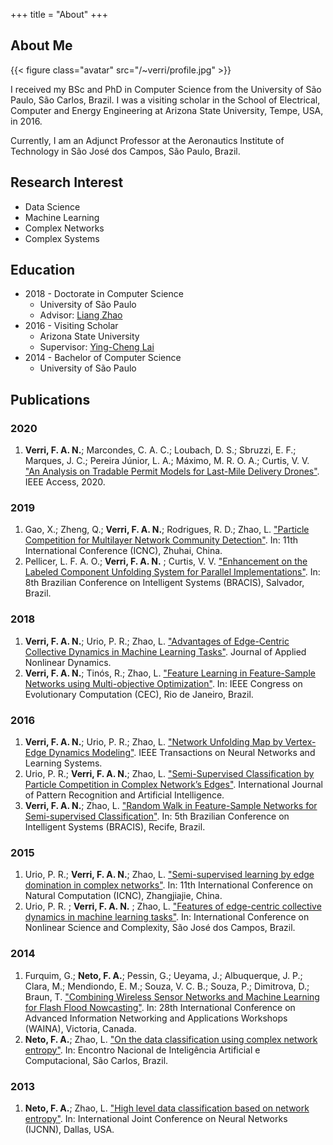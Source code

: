 +++
title = "About"
+++

## About Me

{{< figure class="avatar" src="/~verri/profile.jpg" >}}

I received my BSc and PhD in Computer Science from the University of São Paulo,
São Carlos, Brazil. I was a visiting scholar in the School of Electrical,
Computer and Energy Engineering at Arizona State University, Tempe, USA, in
2016.

Currently, I am an Adjunct Professor at the Aeronautics Institute of
Technology in São José dos Campos, São Paulo, Brazil.

## Research Interest

- Data Science
- Machine Learning
- Complex Networks
- Complex Systems

## Education

- 2018 - Doctorate in Computer Science
  - University of São Paulo
  - Advisor: [Liang Zhao](http://dcm.ffclrp.usp.br/~zhao/)
- 2016 - Visiting Scholar
  - Arizona State University
  - Supervisor: [Ying-Cheng Lai](http://chaos1.la.asu.edu/~yclai/)
- 2014 - Bachelor of Computer Science
  - University of São Paulo

## Publications

### 2020

1. **Verri, F. A. N.**; Marcondes, C. A. C.; Loubach, D. S.; Sbruzzi, E. F.; Marques, J. C.; Pereira Júnior, L. A.; Máximo, M. R. O. A.; Curtis, V. V. ["An Analysis on Tradable Permit Models for Last-Mile Delivery Drones"](https://doi.org/10.1109/ACCESS.2020.3030612). IEEE Access, 2020.

### 2019

1. Gao, X.; Zheng, Q.; **Verri, F. A. N.**; Rodrigues, R. D.; Zhao, L. ["Particle Competition for Multilayer Network Community Detection"](https://doi.org/10.1145/3318299.3318320). In: 11th International Conference (ICNC), Zhuhai, China.
1. Pellicer, L. F. A. O.; **Verri, F. A. N.** ; Curtis, V. V. ["Enhancement on the Labeled Component Unfolding System for Parallel Implementations"](https://doi.org/10.1109/BRACIS.2019.00142). In: 8th Brazilian Conference on Intelligent Systems (BRACIS), Salvador, Brazil.

### 2018

1. **Verri, F. A. N.**; Urio, P. R.; Zhao, L. ["Advantages of Edge-Centric Collective Dynamics in Machine Learning Tasks"](https://doi.org/10.5890/jand.2018.09.005). Journal of Applied Nonlinear Dynamics.
1. **Verri, F. A. N.**; Tinós, R.; Zhao, L. ["Feature Learning in Feature-Sample Networks using Multi-objective Optimization"](https://doi.org/10.1109/CEC.2018.8477891). In: IEEE Congress on Evolutionary Computation (CEC), Rio de Janeiro, Brazil.

### 2016

1. **Verri, F. A. N.**; Urio, P. R.; Zhao, L. ["Network Unfolding Map by Vertex-Edge Dynamics Modeling"](https://doi.org/10.1109/tnnls.2016.2626341). IEEE Transactions on Neural Networks and Learning Systems.
1. Urio, P. R.; **Verri, F. A. N.**; Zhao, L. ["Semi-Supervised Classification by Particle Competition in Complex Network’s Edges"](https://doi.org/10.1142/S0218001416600065). International Journal of Pattern Recognition and Artificial Intelligence.
1. **Verri, F. A. N.**; Zhao, L. ["Random Walk in Feature-Sample Networks for Semi-supervised Classification"](https://doi.org/10.1109/bracis.2016.051). In: 5th Brazilian Conference on Intelligent Systems (BRACIS), Recife, Brazil.

### 2015

1. Urio, P. R.; **Verri, F. A. N.**; Zhao, L. ["Semi-supervised learning by edge domination in complex networks"](https://doi.org/10.1109/ICNC.2015.7378041). In: 11th International Conference on Natural Computation (ICNC), Zhangjiajie, China.
1. Urio, P. R. ; **Verri, F. A. N.** ; Zhao, L. ["Features of edge-centric collective dynamics in machine learning tasks"](https://doi.org/10.20906/CPS/NSC2016-0003). In: International Conference on Nonlinear Science and Complexity, São José dos Campos, Brazil.

### 2014

1. Furquim, G.; **Neto, F. A.**; Pessin, G.; Ueyama, J.; Albuquerque, J. P.; Clara, M.; Mendiondo, E. M.; Souza, V. C. B.; Souza, P.; Dimitrova, D.; Braun, T. ["Combining Wireless Sensor Networks and Machine Learning for Flash Flood Nowcasting"](https://doi.org/10.1109/waina.2014.21). In: 28th International Conference on Advanced Information Networking and Applications Workshops (WAINA), Victoria, Canada.
1. **Neto, F. A.**; Zhao, L. ["On the data classification using complex network entropy"](https://repositorio.usp.br/item/002691708). In: Encontro Nacional de Inteligência Artificial e Computacional, São Carlos, Brazil.

### 2013

1. **Neto, F. A.**; Zhao, L. ["High level data classification based on network entropy"](https://doi.org/10.1109/IJCNN.2013.6707042). In: International Joint Conference on Neural Networks (IJCNN), Dallas, USA.
